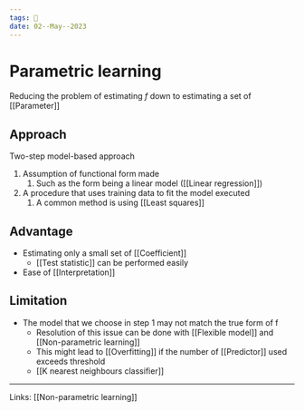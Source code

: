 ```yaml
---
tags: 🌱
date: 02--May--2023
---
```


# Parametric learning
Reducing the problem of estimating $f$ down to estimating a set of [[Parameter]]
## Approach
Two-step model-based approach
1. Assumption of functional form made
    1. Such as the form being a linear model ([[Linear regression]])
2. A procedure that uses training data to fit the model executed
    1. A common method is using [[Least squares]]
## Advantage
- Estimating only a small set of [[Coefficient]] 
    - [[Test statistic]] can be performed easily
- Ease of [[Interpretation]]
## Limitation
- The model that we choose in step 1 may not match the true form of f
    - Resolution of this issue can be done with [[Flexible model]] and [[Non-parametric learning]]
    - This might lead to [[Overfitting]] if the number of [[Predictor]] used exceeds threshold
    - [[K nearest neighbours classifier]]
---
Links: [[Non-parametric learning]]